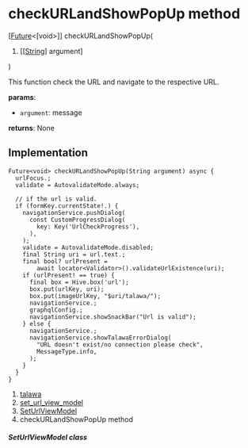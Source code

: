 
<div>

# checkURLandShowPopUp method

</div>


[[Future](https://api.flutter.dev/flutter/dart-core/Future-class.html)\<[void\>]]
checkURLandShowPopUp(

1.  [[[String](https://api.flutter.dev/flutter/dart-core/String-class.md)]
    argument]

)



This function check the URL and navigate to the respective URL.

**params**:

-   `argument`: message

**returns**: None



## Implementation

``` language-dart
Future<void> checkURLandShowPopUp(String argument) async {
  urlFocus.;
  validate = AutovalidateMode.always;

  // if the url is valid.
  if (formKey.currentState!.) {
    navigationService.pushDialog(
      const CustomProgressDialog(
        key: Key('UrlCheckProgress'),
      ),
    );
    validate = AutovalidateMode.disabled;
    final String uri = url.text.;
    final bool? urlPresent =
        await locator<Validator>().validateUrlExistence(uri);
    if (urlPresent! == true) {
      final box = Hive.box('url');
      box.put(urlKey, uri);
      box.put(imageUrlKey, "$uri/talawa/");
      navigationService.;
      graphqlConfig.;
      navigationService.showSnackBar("Url is valid");
    } else {
      navigationService.;
      navigationService.showTalawaErrorDialog(
        "URL doesn't exist/no connection please check",
        MessageType.info,
      );
    }
  }
}
```







1.  [talawa](../../index.md)
2.  [set_url_view_model](../../view_model_pre_auth_view_models_set_url_view_model/)
3.  [SetUrlViewModel](../../view_model_pre_auth_view_models_set_url_view_model/SetUrlViewModel-class.md)
4.  checkURLandShowPopUp method

##### SetUrlViewModel class







